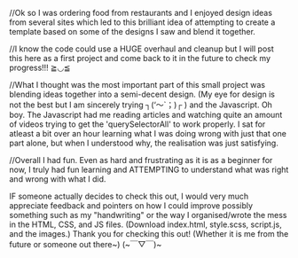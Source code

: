 //Ok so I was ordering food from restaurants and I enjoyed design ideas from several sites which led to this brilliant idea of attempting to create a template based on some of the designs I saw and blend it together.

//I know the code could use a HUGE overhaul and cleanup but I will post this here as a first project and come back to it in the future to check my progress!!! ≧◡≦

//What I thought was the most important part of this small project was blending ideas together into a semi-decent design. (My eye for design is not the best but I am sincerely trying ┐(‘～`；)┌ ) and the Javascript. Oh boy. The Javascript had me reading articles and watching quite an amount of videos trying to get the 'querySelectorAll' to work properly. I sat for atleast a bit over an hour learning what I was doing wrong with just that one part alone, but when I understood why, the realisation was just satisfying.

//Overall I had fun. Even as hard and frustrating as it is as a beginner for now, I truly had fun learning and ATTEMPTING to understand what was right and wrong with what I did.


IF someone actually decides to check this out, I would very much appreciate feedback and pointers on how I could improve possibly something such as my "handwriting" or the way I organised/wrote the mess in the HTML, CSS, and JS files. (Download index.html, style.scss, script.js, and the images.) Thank you for checking this out! (Whether it is me from the future or someone out there~)  (~￣▽￣)~
